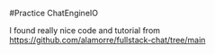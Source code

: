 #Practice ChatEngineIO

I found really nice code and tutorial from 
https://github.com/alamorre/fullstack-chat/tree/main
